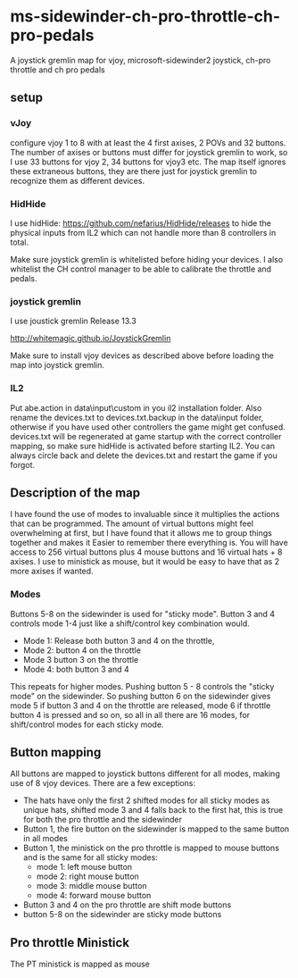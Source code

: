 # ms-sidewinder-ch-pro-throttle-ch-pro-pedals
A joystick gremlin map for vjoy, microsoft-sidewinder2 joystick, ch-pro throttle and ch pro pedals

## setup

### vJoy
configure vjoy 1 to 8 with at least the 4 first axises, 2 POVs and 32 buttons. The number of axises or buttons must differ for joystick gremlin to work, so I use 33 buttons for vjoy 2, 34 buttons for vjoy3 etc. The map itself ignores these extraneous buttons, they are there just for joystick gremlin to recognize them as different devices.

### HidHide
I use hidHide:
https://github.com/nefarius/HidHide/releases
to hide the physical inputs from IL2 which can not handle more than 8 controllers in total.

Make sure joystick gremlin is whitelisted before hiding your devices. I also whitelist the CH control manager to be able to calibrate the throttle and pedals.

### joystick gremlin
I use joustick gremlin Release 13.3

http://whitemagic.github.io/JoystickGremlin 

Make sure to install vjoy devices as described above before loading the map into joystick gremlin.

### IL2
Put abe.action in data\input\custom in you il2 installation folder. Also rename the devices.txt to devices.txt.backup in the data\input folder, otherwise if you have used other controllers the game might get confused. devices.txt will be regenerated at game startup with the correct controller mapping, so make sure hidHide is activated before starting IL2. You can always circle back and delete the devices.txt and restart the game if you forgot.


## Description of the map
I have found the use of modes to invaluable since it multiplies the actions that can be programmed. The amount of virtual buttons might feel overwhelming at first, but I have found that it allows me to group things together and makes it Easier to remember there everything is. You will have access to 256 virtual buttons plus 4 mouse buttons and 16 virtual hats + 8 axises. I use to ministick as mouse, but it would be easy to have that as 2 more axises if wanted.

### Modes
Buttons 5-8 on the sidewinder is used for "sticky mode". Button 3 and 4 controls mode 1-4 just like a shift/control key combination would. 

* Mode 1: Release both button 3 and 4 on the throttle, 
* Mode 2: button 4 on the throttle
* Mode 3 button 3 on the throttle
* Mode 4: both button 3 and 4

This repeats for higher modes. Pushing button 5 - 8 controls the "sticky mode" on the sidewinder. So pushing button 6 on the sidewinder gives mode 5 if button 3 and 4 on the throttle are released, mode 6 if throttle button 4 is pressed and so on, so all in all there are 16 modes, for shift/control modes for each sticky mode.

## Button mapping
All buttons are mapped to joystick buttons different for all modes, making use of 8 vjoy devices. There are a few exceptions:

* The hats have only the first 2 shifted modes for all sticky modes as unique hats, shifted mode 3 and 4 falls back to the first hat, this is true for both the pro throttle and the sidewinder
* Button 1, the fire button on the sidewinder is mapped to the same button in all modes
* Button 1, the ministick on the pro throttle is mapped to mouse buttons and is the same for all sticky modes: 
  - mode 1: left mouse button
  - mode 2: right mouse button
  - mode 3: middle mouse button
  - mode 4: forward mouse button
* Button 3 and 4 on the pro throttle are shift mode buttons
* button 5-8 on the sidewinder are sticky mode buttons

## Pro throttle Ministick
The PT ministick is mapped as mouse
